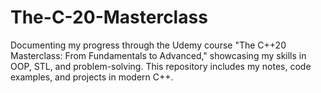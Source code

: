 # The-C-20-Masterclass
Documenting my progress through the Udemy course "The C++20 Masterclass: From Fundamentals to Advanced," showcasing my skills in OOP, STL, and problem-solving. This repository includes my notes, code examples, and projects in modern C++.
